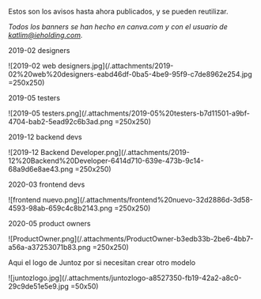Estos son los avisos hasta ahora publicados, y se pueden reutilizar.

*Todos los banners se han hecho en canva.com y con el usuario de katlim@ieholding.com.*

2019-02 designers

![2019-02 web designers.jpg](/.attachments/2019-02%20web%20designers-eabd46df-0ba5-4be9-95f9-c7de8962e254.jpg =250x250)

2019-05 testers

![2019-05 testers.png](/.attachments/2019-05%20testers-b7d11501-a9bf-4704-bab2-5ead92c6b3ad.png =250x250)

2019-12 backend devs

![2019-12 Backend Developer.png](/.attachments/2019-12%20Backend%20Developer-6414d710-639e-473b-9c14-68a9d6e8ae43.png =250x250)

2020-03 frontend devs

![frontend nuevo.png](/.attachments/frontend%20nuevo-32d2886d-3d58-4593-98ab-659c4c8b2143.png =250x250)

2020-05 product owners

![ProductOwner.png](/.attachments/ProductOwner-b3edb33b-2be6-4bb7-a56a-a37253071b83.png =250x250)

Aqui el logo de Juntoz por si necesitan crear otro modelo

![juntozlogo.jpg](/.attachments/juntozlogo-a8527350-fb19-42a2-a8c0-29c9de51e5e9.jpg =50x50)